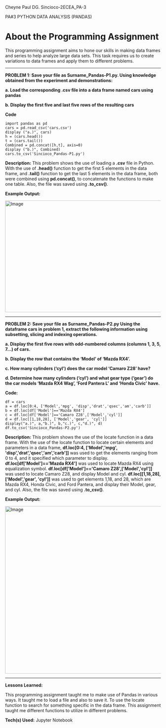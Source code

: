Cheyne Paul DG. Sincioco-2ECEA_PA-3

PA#3 PYTHON DATA ANALYSIS (PANDAS)

# __About the Programming Assignment__
This programming assignment aims to hone our skills in making data frames and series to help analyze large data sets. This task requires us to create variations to data frames and apply them to different problems.

------------------------------------------------------------------------------------------------------------------------------------------------------
__PROBLEM 1: Save your file as Surname_Pandas-P1.py. Using knowledge obtained from the experiment and demonstrations:__

__a. Load the corresponding .csv file into a data frame named cars using pandas__

__b. Display the first five and last five rows of the resulting cars__

__Code__
```
import pandas as pd 
cars = pd.read_csv('cars.csv')
display ("a.)", cars)
h = (cars.head())
t = (cars.tail())
Combined = pd.concat([h,t], axis=0)
display ("b.)", Combined)
cars.to_csv('Sincioco_Pandas-P1.py')
```
__Description:__ This problem shows the use of loading a __.csv__ file in Python. With the use of __.head()__  function to get the first 5 elements in the data frame, and __.tail()__ function to get the last 5 elements in the data frame, both were combined using __pd.concat()__, to concatenate the functions to make one table. Also, the file was saved using __.to_csv()__.

__Example Output:__

<img width="561" height="361" alt="Image" src="https://github.com/user-attachments/assets/179ae44f-64e7-4a57-a36f-e20874fc7bb1" />

------------------------------------------------------------------------------------------------------------------------------------------------------
__PROBLEM 2: Save your file as Surname_Pandas-P2.py Using the dataframe cars in problem 1, extract the following information using subsetting, slicing and indexing operations.__

__a. Display the first five rows with odd-numbered columns (columns 1, 3, 5, 7...) of cars.__

__b. Display the row that contains the ‘Model’ of ‘Mazda RX4’.__

__c. How many cylinders (‘cyl’) does the car model ‘Camaro Z28’ have?__

__d. Determine how many cylinders (‘cyl’) and what gear type (‘gear’) do the car models ‘Mazda RX4 Wag’, ‘Ford Pantera L’ and ‘Honda Civic’ have.__

__Code:__
```
df = cars
a = df.loc[0:4, ['Model','mpg', 'disp','drat','qsec','am','carb']]
b = df.loc[df['Model']=='Mazda RX4']
c = df.loc[df['Model']=='Camaro Z28',['Model','cyl']]
d = df.loc[[1,18,28], ['Model','gear', 'cyl']]
display("a.)", a,"b.)", b,"c.)", c,"d.)", d)
df.to_csv('Sincioco_Pandas-P2.py')
```

__Description:__ This problem shows the use of the locate function in a data frame. With the use of the locate function to locate certain elements and parameters in a data frame, __df.loc[0:4, ['Model','mpg', 'disp','drat','qsec','am','carb']]__ was used to get the elements ranging from 0 to 4, and it specified which parameter to display. __df.loc[df['Model']=='Mazda RX4']__ was used to locate Mazda RX4 using equalization symbol. __df.loc[df['Model']=='Camaro Z28',['Model','cyl']]__ was used to locate Camaro Z28, and display Model and cyl. __df.loc[[1,18,28], ['Model','gear', 'cyl']]__ was used to get elements 1,18, and 28, which are Mazda RX4, Honda Civic, and Ford Pantera, and display their Model, gear, and cyl. Also, the file was saved using __.to_csv()__.

__Example Output:__

<img width="505" height="541" alt="Image" src="https://github.com/user-attachments/assets/386b733b-28f4-4a1a-b4d4-6515f10edeef" />

------------------------------------------------------------------------------------------------------------------------------------------------------
__Lessons Learned:__

This programming assignment taught me to make use of Pandas in various ways. It taught me to load a file and also to save it. To use the locate function to search for something specific in the data frame. This assignment taught me different functions to utilize in different problems.

__Tech(s) Used:__ Jupyter Notebook
